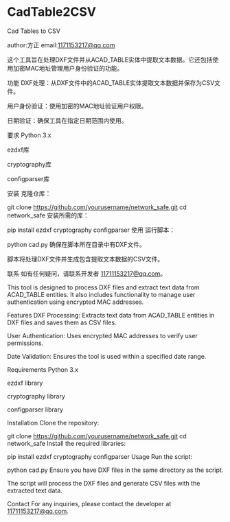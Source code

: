 # CadTable2CSV
Cad Tables to CSV

author:方正
email:1171153217@qq.com

这个工具旨在处理DXF文件并从ACAD_TABLE实体中提取文本数据。它还包括使用加密MAC地址管理用户身份验证的功能。

功能
DXF处理：从DXF文件中的ACAD_TABLE实体提取文本数据并保存为CSV文件。

用户身份验证：使用加密的MAC地址验证用户权限。

日期验证：确保工具在指定日期范围内使用。

要求
Python 3.x

ezdxf库

cryptography库

configparser库

安装
克隆仓库：

git clone https://github.com/yourusername/network_safe.git
cd network_safe
安装所需的库：

pip install ezdxf cryptography configparser
使用
运行脚本：

python cad.py
确保在脚本所在目录中有DXF文件。

脚本将处理DXF文件并生成包含提取文本数据的CSV文件。

联系
如有任何疑问，请联系开发者 11711153217@qq.com。


This tool is designed to process DXF files and extract text data from ACAD_TABLE entities. It also includes functionality to manage user authentication using encrypted MAC addresses.

Features
DXF Processing: Extracts text data from ACAD_TABLE entities in DXF files and saves them as CSV files.

User Authentication: Uses encrypted MAC addresses to verify user permissions.

Date Validation: Ensures the tool is used within a specified date range.

Requirements
Python 3.x

ezdxf library

cryptography library

configparser library

Installation
Clone the repository:

git clone https://github.com/yourusername/network_safe.git
cd network_safe
Install the required libraries:

pip install ezdxf cryptography configparser
Usage
Run the script:

python cad.py
Ensure you have DXF files in the same directory as the script.

The script will process the DXF files and generate CSV files with the extracted text data.

Contact
For any inquiries, please contact the developer at 11711153217@qq.com.
